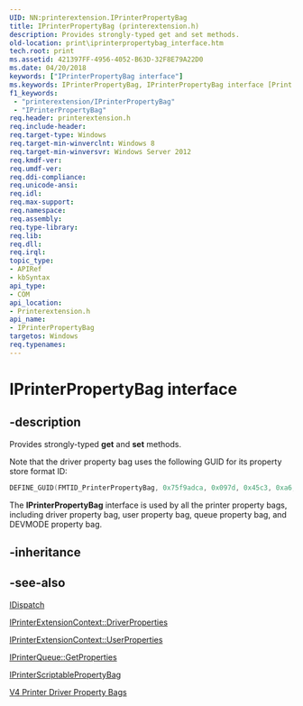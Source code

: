 ```yaml
---
UID: NN:printerextension.IPrinterPropertyBag
title: IPrinterPropertyBag (printerextension.h)
description: Provides strongly-typed get and set methods.
old-location: print\iprinterpropertybag_interface.htm
tech.root: print
ms.assetid: 421397FF-4956-4052-B63D-32F8E79A22D0
ms.date: 04/20/2018
keywords: ["IPrinterPropertyBag interface"]
ms.keywords: IPrinterPropertyBag, IPrinterPropertyBag interface [Print Devices], IPrinterPropertyBag interface [Print Devices],described, print.iprinterpropertybag_interface, printerextension/IPrinterPropertyBag
f1_keywords:
 - "printerextension/IPrinterPropertyBag"
 - "IPrinterPropertyBag"
req.header: printerextension.h
req.include-header: 
req.target-type: Windows
req.target-min-winverclnt: Windows 8
req.target-min-winversvr: Windows Server 2012
req.kmdf-ver: 
req.umdf-ver: 
req.ddi-compliance: 
req.unicode-ansi: 
req.idl: 
req.max-support: 
req.namespace: 
req.assembly: 
req.type-library: 
req.lib: 
req.dll: 
req.irql: 
topic_type:
- APIRef
- kbSyntax
api_type:
- COM
api_location:
- Printerextension.h
api_name:
- IPrinterPropertyBag
targetos: Windows
req.typenames: 
---
```


# IPrinterPropertyBag interface

## -description

Provides strongly-typed **get** and **set** methods.

Note that the driver property bag uses the following GUID for its property store format ID:

```cpp
DEFINE_GUID(FMTID_PrinterPropertyBag, 0x75f9adca, 0x097d, 0x45c3, 0xa6, 0xe4, 0xba, 0xb2, 0x9e, 0x27, 0x6f, 0x3e);</dd>
```

The **IPrinterPropertyBag** interface is used by all the printer property bags, including driver property bag, user property bag, queue property bag, and DEVMODE property bag.

## -inheritance

## -see-also

[IDispatch](https://docs.microsoft.com/previous-versions/windows/desktop/api/oaidl/nn-oaidl-idispatch)

[IPrinterExtensionContext::DriverProperties](https://docs.microsoft.com/windows-hardware/drivers/ddi/printerextension/nf-printerextension-iprinterextensioncontext-get_driverproperties)

[IPrinterExtensionContext::UserProperties](https://docs.microsoft.com/windows-hardware/drivers/ddi/printerextension/nf-printerextension-iprinterextensioncontext-get_userproperties)

[IPrinterQueue::GetProperties](https://docs.microsoft.com/windows-hardware/drivers/ddi/printerextension/nf-printerextension-iprinterqueue-getproperties)

[IPrinterScriptablePropertyBag](https://docs.microsoft.com/windows-hardware/drivers/ddi/printerextension/nn-printerextension-iprinterscriptablepropertybag)

[V4 Printer Driver Property Bags](https://docs.microsoft.com/windows-hardware/drivers/print/v4-driver-property-bags)
